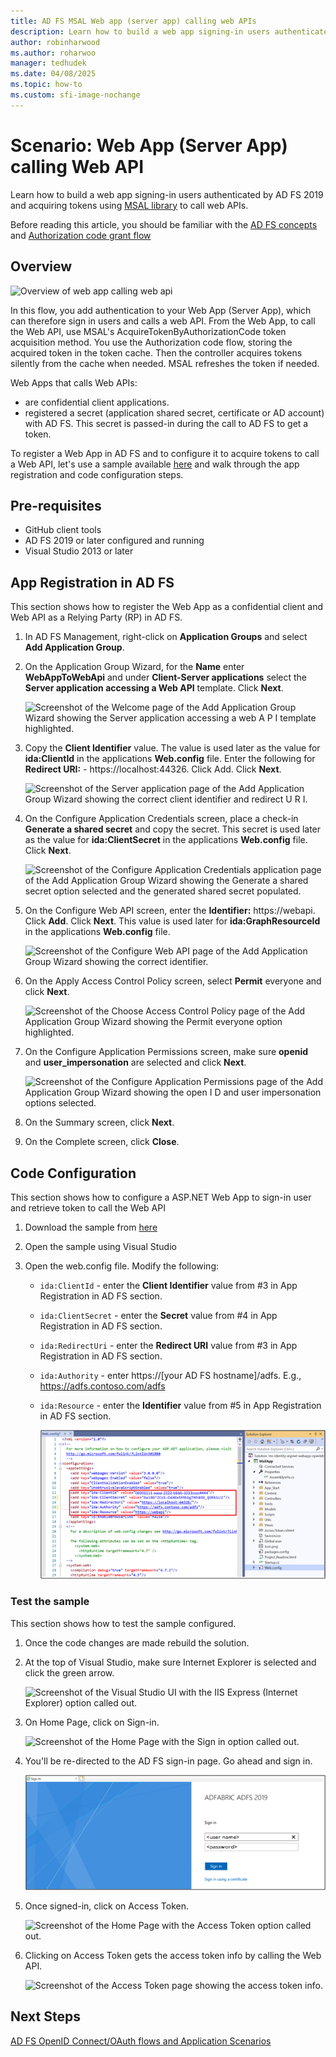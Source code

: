 ```yaml
---
title: AD FS MSAL Web app (server app) calling web APIs
description: Learn how to build a web app signing-in users authenticated by AD FS 2019.
author: robinharwood
ms.author: roharwoo
manager: tedhudek
ms.date: 04/08/2025
ms.topic: how-to
ms.custom: sfi-image-nochange
---
```



# Scenario: Web App (Server App) calling Web API
>

Learn how to build a web app signing-in users authenticated by AD FS 2019 and acquiring tokens using [MSAL library](/entra/msal/dotnet/) to call web APIs.

Before reading this article, you should be familiar with the [AD FS concepts](../ad-fs-openid-connect-oauth-concepts.md) and [Authorization code grant flow](../../overview/ad-fs-openid-connect-oauth-flows-scenarios.md#authorization-code-grant-flow)

## Overview

![Overview of web app calling web api](media/adfs-msal-web-app-web-api/webapp1.png)

In this flow, you add authentication to your Web App (Server App), which can therefore sign in users and calls a web API. From the Web App, to call the Web API, use MSAL's AcquireTokenByAuthorizationCode token acquisition method. You use the Authorization code flow, storing the acquired token in the token cache. Then the controller acquires tokens silently from the cache when needed. MSAL refreshes the token if needed.

Web Apps that calls Web APIs:


- are confidential client applications.
- registered a secret (application shared secret, certificate or AD account) with AD FS. This secret is passed-in during the call to AD FS to get a token.

To register a Web App in AD FS and to configure it to acquire tokens to call a Web API, let's use a sample available [here](/entra/msal/dotnet/) and walk through the app registration and code configuration steps.


## Pre-requisites

- GitHub client tools
- AD FS 2019 or later configured and running
- Visual Studio 2013 or later

## App Registration in AD FS
This section shows how to register the Web App as a confidential client and Web API as a Relying Party (RP) in AD FS.

  1. In AD FS Management, right-click on **Application Groups** and select **Add Application Group**.
  2. On the Application Group Wizard, for the **Name** enter **WebAppToWebApi** and under **Client-Server applications** select the **Server application accessing a Web API** template. Click **Next**.

      ![Screenshot of the Welcome page of the Add Application Group Wizard showing the Server application accessing a web A P I template highlighted.](media/adfs-msal-web-app-web-api/webapp2.png)

  3. Copy the **Client Identifier** value. The value is used later as the value for **ida:ClientId** in the applications **Web.config** file. Enter the following for **Redirect URI:** - https://localhost:44326. Click Add. Click **Next**.

      ![Screenshot of the Server application page of the Add Application Group Wizard showing the correct client identifier and redirect U R I.](media/adfs-msal-web-app-web-api/webapp3.png)

  4. On the Configure Application Credentials screen, place a check-in **Generate a shared secret** and copy the secret. This secret is used later as the value for **ida:ClientSecret** in the applications **Web.config** file. Click **Next**.

      ![Screenshot of the Configure Application Credentials application page of the Add Application Group Wizard showing the Generate a shared secret option selected and the generated shared secret populated.](media/adfs-msal-web-app-web-api/webapp4.png)

  5. On the Configure Web API screen, enter the **Identifier:** https://webapi. Click **Add**. Click **Next**. This value is used later for **ida:GraphResourceId** in the applications **Web.config** file.

      ![Screenshot of the Configure Web API page of the Add Application Group Wizard showing the correct identifier.](media/adfs-msal-web-app-web-api/webapp5.png)

  6. On the Apply Access Control Policy screen, select **Permit** everyone and click **Next**.

      ![Screenshot of the Choose Access Control Policy page of the Add Application Group Wizard showing the Permit everyone option highlighted.](media/adfs-msal-web-app-web-api/webapp6.png)

  7. On the Configure Application Permissions screen, make sure **openid** and **user_impersonation** are selected and click **Next**.

      ![Screenshot of the Configure Application Permissions page of the Add Application Group Wizard showing the open I D and user impersonation options selected.](media/adfs-msal-web-app-web-api/webapp7.png)

  8. On the Summary screen, click **Next**.

  9. On the Complete screen, click **Close**.



## Code Configuration

This section shows how to configure a ASP.NET Web App to sign-in user and retrieve token to call the Web API

  1. Download the sample from [here](https://github.com/Azure-Samples/active-directory-dotnet-native-aspnetcore-v2/)

  2. Open the sample using Visual Studio

  3. Open the web.config file. Modify the following:
       - `ida:ClientId` - enter the **Client Identifier** value from #3 in App Registration in AD FS section.
       - `ida:ClientSecret` - enter the **Secret** value from #4 in App Registration in AD FS section.
       - `ida:RedirectUri` - enter the **Redirect URI** value from #3 in App Registration in AD FS section.
       - `ida:Authority` - enter https://[your AD FS hostname]/adfs. E.g., https://adfs.contoso.com/adfs
       - `ida:Resource` - enter the **Identifier** value from #5 in App Registration in AD FS section.

          ![Screenshot of the web config file showing the modified values.](media/adfs-msal-web-app-web-api/webapp8.png)


### Test the sample
This section shows how to test the sample configured.

  1. Once the code changes are made rebuild the solution.

  2. At the top of Visual Studio, make sure Internet Explorer is selected and click the green arrow.

      ![Screenshot of the Visual Studio UI with the IIS Express (Internet Explorer) option called out.](media/adfs-msal-web-app-web-api/webapp9.png)

  3. On Home Page, click on Sign-in.

      ![Screenshot of the Home Page with the Sign in option called out.](media/adfs-msal-web-app-web-api/webapp10.png)

  4. You'll be re-directed to the AD FS sign-in page. Go ahead and sign in.

      ![Screenshot of the Sign in page.](media/adfs-msal-web-app-web-api/webapp11.png)

  5. Once signed-in, click on Access Token.

      ![Screenshot of the Home Page with the Access Token option called out.](media/adfs-msal-web-app-web-api/webapp12.png)

  6. Clicking on Access Token gets the access token info by calling the Web API.

      ![Screenshot of the Access Token page showing the access token info.](media/adfs-msal-web-app-web-api/webapp13.png)

 ## Next Steps
[AD FS OpenID Connect/OAuth flows and Application Scenarios](../../overview/ad-fs-openid-connect-oauth-flows-scenarios.md)

